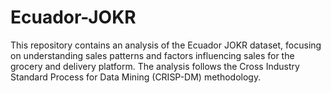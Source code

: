 # Ecuador-JOKR
This repository contains an analysis of the Ecuador JOKR dataset, focusing on understanding sales patterns and factors influencing sales for the grocery and delivery platform. The analysis follows the Cross Industry Standard Process for Data Mining (CRISP-DM) methodology.
